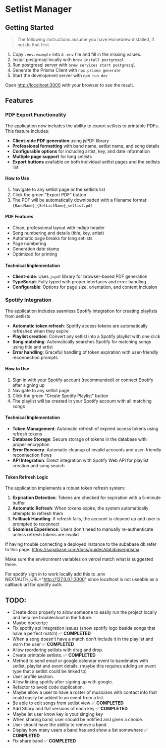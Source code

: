 # Setlist Manager

## Getting Started

> The following instructions assume you have Homebrew installed, if not do that first.

1. Copy `.env.example` into a `.env` file and fill in the missing values.
2. Install postgresql locally with `brew install postgresql`
3. Run postgresql server with `brew services start postgresql`
4. Generate the Prisma Client with `npx prisma generate`
5. Start the development server with `npm run dev`

Open [http://localhost:3000](http://localhost:3000) with your browser to see the result.

## Features

### PDF Export Functionality

The application now includes the ability to export setlists to printable PDFs. This feature includes:

- **Client-side PDF generation** using jsPDF library
- **Professional formatting** with band name, setlist name, and song details
- **Configurable options** for including artist, key, and date information
- **Multiple page support** for long setlists
- **Export buttons** available on both individual setlist pages and the setlists list

#### How to Use

1. Navigate to any setlist page or the setlists list
2. Click the green "Export PDF" button
3. The PDF will be automatically downloaded with a filename format: `{BandName}_{SetListName}_setlist.pdf`

#### PDF Features

- Clean, professional layout with indigo header
- Song numbering and details (title, key, artist)
- Automatic page breaks for long setlists
- Page numbering
- Generation date stamp
- Optimized for printing

#### Technical Implementation

- **Client-side**: Uses `jspdf` library for browser-based PDF generation
- **TypeScript**: Fully typed with proper interfaces and error handling
- **Configurable**: Options for page size, orientation, and content inclusion

### Spotify Integration

The application includes seamless Spotify integration for creating playlists from setlists:

- **Automatic token refresh**: Spotify access tokens are automatically refreshed when they expire
- **Playlist creation**: Convert any setlist into a Spotify playlist with one click
- **Song matching**: Automatically searches Spotify for matching songs using title and artist
- **Error handling**: Graceful handling of token expiration with user-friendly reconnection prompts

#### How to Use

1. Sign in with your Spotify account (recommended) or connect Spotify after signing up
2. Navigate to any setlist page
3. Click the green "Create Spotify Playlist" button
4. The playlist will be created in your Spotify account with all matching songs

#### Technical Implementation

- **Token Management**: Automatic refresh of expired access tokens using refresh tokens
- **Database Storage**: Secure storage of tokens in the database with proper encryption
- **Error Recovery**: Automatic cleanup of invalid accounts and user-friendly reconnection flows
- **API Integration**: Direct integration with Spotify Web API for playlist creation and song search

#### Token Refresh Logic

The application implements a robust token refresh system:

1. **Expiration Detection**: Tokens are checked for expiration with a 5-minute buffer
2. **Automatic Refresh**: When tokens expire, the system automatically attempts to refresh them
3. **Fallback Handling**: If refresh fails, the account is cleaned up and user is prompted to reconnect
4. **Seamless Experience**: Users don't need to manually re-authenticate unless refresh tokens are invalid

If having trouble connecting a deployed instance to the subabase db refer to this page: 
https://supabase.com/docs/guides/database/prisma

Make sure the environment variables on vercel match what is suggested there.

For spotify sign in to work locally add this to .env NEXTAUTH_URL="http://127.0.0.1:3000" since localhost is not useable as a callback url for spotify auth.

## TODO:
- Create docs properly to allow someone to easily run the project locally and help me troubleshoot in the future. 
- Maybe dockerize
- Fix spotify api integration issues (show spotify logo beside songs that have a perfect match) ✅ **COMPLETED**
- When a song doesn't have a match don't include it in the playlist and warn the user  ✅ **COMPLETED**
- Allow reordering setlists with drag and drop.
- Create printable setlists. ✅ **COMPLETED**
- Method to send email or google calendar event to bandmates with setlist, playlist and event details. (maybe this requires adding an event type that a setlist could be linked to)
- User profile section.
- Allow linking spotify after signing up with google.
- Refactor to avoid code duplication.
- Maybe allow a user to have a roster of musicians with contact info that could easily be added to an event from a list. 
- Be able to edit songs from setlist view ✅ **COMPLETED**
- Add Sharp and flat versions of each key ✅ **COMPLETED**
- Maybe let user know key is your singing key
- When sharing band, user should be notified and given a choice.
- User should have the ability to remove a band.
- Display how many users a band has and show a list somewhere ✅ **COMPLETED**
- Fix share band ✅ **COMPLETED**

